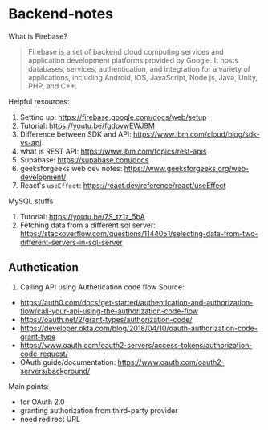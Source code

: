 # Backend-notes

What is Firebase?
> Firebase is a set of backend cloud computing services and application development platforms provided by Google. It hosts databases, services, authentication, and integration for a variety of applications, including Android, iOS, JavaScript, Node.js, Java, Unity, PHP, and C++.

Helpful resources:
1. Setting up: https://firebase.google.com/docs/web/setup
2. Tutorial: https://youtu.be/fgdpvwEWJ9M
3. Difference between SDK and API: https://www.ibm.com/cloud/blog/sdk-vs-api
4. what is REST API: https://www.ibm.com/topics/rest-apis
5. Supabase: https://supabase.com/docs
6. geeksforgeeks web dev notes: https://www.geeksforgeeks.org/web-development/
7. React's `useEffect`: https://react.dev/reference/react/useEffect

MySQL stuffs
1. Tutorial: https://youtu.be/7S_tz1z_5bA
2. Fetching data from a different sql server: https://stackoverflow.com/questions/1144051/selecting-data-from-two-different-servers-in-sql-server


## Authetication

1. Calling API using Authetication code flow
Source:
- https://auth0.com/docs/get-started/authentication-and-authorization-flow/call-your-api-using-the-authorization-code-flow
- https://oauth.net/2/grant-types/authorization-code/
- https://developer.okta.com/blog/2018/04/10/oauth-authorization-code-grant-type
- https://www.oauth.com/oauth2-servers/access-tokens/authorization-code-request/
- OAuth guide/documentation: https://www.oauth.com/oauth2-servers/background/

Main points: 
- for OAuth 2.0 
- granting authorization from third-party provider 
- need redirect URL
